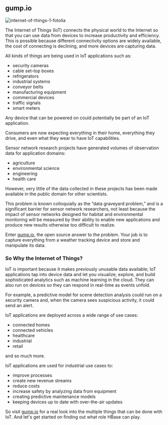 ## gump.io

![internet-of-things-1-fotolia](https://user-images.githubusercontent.com/558905/43858799-efa2396a-9b1c-11e8-9ccc-fd1f820b912d.jpg)

The Internet of Things (IoT) connects the physical world to the Internet so that you can use data from devices to increase productivity and efficiency. This is possible because different connectivity options are widely available, the cost of connecting is declining, and more devices are capturing data. 

All kinds of things are being used in IoT applications such as:

* security cameras
* cable set-top boxes
* refrigerators
* industrial systems
* conveyor belts
* manufacturing equipment
* commercial devices
* traffic signals
* smart meters

Any device that can be powered on could potentially be part of an IoT application.  

Consumers are now expecting everything in their home, everything they drive, and even what they wear to have IoT capabilities.

Sensor network research projects have generated volumes of observation data for application domains:

* agriculture
* environmental science
* engineering
* health care

However, very little of the data collected in these projects has been made available in the public domain for other scientists.

This problem is known colloquially as the “data graveyard problem,” and is a significant barrier for sensor network researchers, not least because the impact of sensor networks designed for habitat and environmental monitoring will be measured by their ability to enable new applications and produce new results otherwise too difficult to realize.

Enter [gump.io](http://gump.io), the open source answer to the problem. Your job is to capture everything from a weather tracking device and store and manipulate its data.

### So Why the Internet of Things?

IoT is important because it makes previously unusable data available; IoT applications tap into device data and let you visualize, explore, and build sophisticated analytics such as machine learning in the cloud. They can also run on devices so they can respond in real-time as events unfold. 

For example, a predictive model for scene detection analysis could run on a security camera and, when the camera sees suspicious activity, it could send an alert.

IoT applications are deployed across a wide range of use cases:

* connected homes
* connected vehicles
* healthcare
* industrial
* retail

and so much more.

IoT applications are used for industrial use cases to:

* improve processes
* create new revenue streams
* reduce costs
* increase safety by analyzing data from equipment
* creating predictive maintenance models
* keeping devices up to date with over-the-air updates

So visit [gump.io](http://gump.io) for a real look into the multiple things that can be done with IoT. And let's get started on finding out what role HBase can play.

